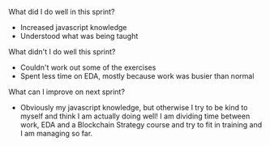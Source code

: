 What did I do well in this sprint?

- Increased javascript knowledge
- Understood what was being taught

What didn't I do well this sprint?

- Couldn't work out some of the exercises
- Spent less time on EDA, mostly because work was busier than normal

What can I improve on next sprint?

- Obviously my javascript knowledge, but otherwise I try to be kind to myself and think I am actually doing well! I am dividing time between work, EDA and a Blockchain Strategy course and try to fit in training and I am managing so far.
